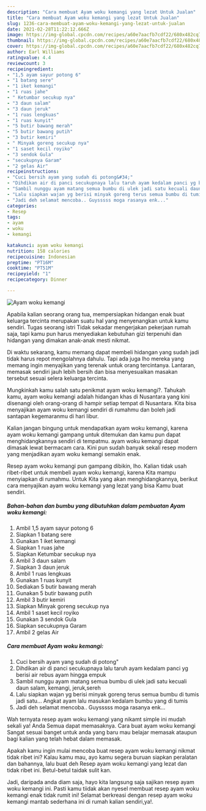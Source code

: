 ```yaml
---
description: "Cara membuat Ayam woku kemangi yang lezat Untuk Jualan"
title: "Cara membuat Ayam woku kemangi yang lezat Untuk Jualan"
slug: 1236-cara-membuat-ayam-woku-kemangi-yang-lezat-untuk-jualan
date: 2021-02-28T11:22:12.666Z
image: https://img-global.cpcdn.com/recipes/a60e7aacfb7cdf22/680x482cq70/ayam-woku-kemangi-foto-resep-utama.jpg
thumbnail: https://img-global.cpcdn.com/recipes/a60e7aacfb7cdf22/680x482cq70/ayam-woku-kemangi-foto-resep-utama.jpg
cover: https://img-global.cpcdn.com/recipes/a60e7aacfb7cdf22/680x482cq70/ayam-woku-kemangi-foto-resep-utama.jpg
author: Earl Williams
ratingvalue: 4.4
reviewcount: 3
recipeingredient:
- "1,5 ayam sayur potong 6"
- "1 batang sere"
- "1 iket kemangi"
- "1 ruas jahe"
- " Ketumbar secukup nya"
- "3 daun salam"
- "3 daun jeruk"
- "1 ruas lengkuas"
- "1 ruas kunyit"
- "5 butir bawang merah"
- "5 butir bawang putih"
- "3 butir kemiri"
- " Minyak goreng secukup nya"
- "1 saset kecil royiko"
- "3 sendok Gula"
- "secukupnya Garam"
- "2 gelas Air"
recipeinstructions:
- "Cuci bersih ayam yang sudah di potong&#34;"
- "Dihdikan air di panci secukupnaya lalu taruh ayam kedalam panci yg berisi air rebus ayam hingga empuk"
- "Sambil nunggu ayam matang semua bumbu di ulek jadi satu kecuali daun salam, kemangi, jeruk,sereh"
- "Lalu siapkan wajan yg berisi minyak goreng terus semua bumbu di tumis jadi satu... Angkat ayam lalu masukan kedalam bumbu yang di tumis"
- "Jadi deh selamat mencoba.. Guysssss moga rasanya enk..."
categories:
- Resep
tags:
- ayam
- woku
- kemangi

katakunci: ayam woku kemangi 
nutrition: 158 calories
recipecuisine: Indonesian
preptime: "PT16M"
cooktime: "PT51M"
recipeyield: "1"
recipecategory: Dinner

---
```



![Ayam woku kemangi](https://img-global.cpcdn.com/recipes/a60e7aacfb7cdf22/680x482cq70/ayam-woku-kemangi-foto-resep-utama.jpg)

Apabila kalian seorang orang tua, mempersiapkan hidangan enak buat keluarga tercinta merupakan suatu hal yang menyenangkan untuk kamu sendiri. Tugas seorang istri Tidak sekadar mengerjakan pekerjaan rumah saja, tapi kamu pun harus menyediakan kebutuhan gizi terpenuhi dan hidangan yang dimakan anak-anak mesti nikmat.

Di waktu  sekarang, kamu memang dapat membeli hidangan yang sudah jadi tidak harus repot mengolahnya dahulu. Tapi ada juga lho mereka yang memang ingin menyajikan yang terenak untuk orang tercintanya. Lantaran, memasak sendiri jauh lebih bersih dan bisa menyesuaikan masakan tersebut sesuai selera keluarga tercinta. 



Mungkinkah kamu salah satu penikmat ayam woku kemangi?. Tahukah kamu, ayam woku kemangi adalah hidangan khas di Nusantara yang kini disenangi oleh orang-orang di hampir setiap tempat di Nusantara. Kita bisa menyajikan ayam woku kemangi sendiri di rumahmu dan boleh jadi santapan kegemaranmu di hari libur.

Kalian jangan bingung untuk mendapatkan ayam woku kemangi, karena ayam woku kemangi gampang untuk ditemukan dan kamu pun dapat menghidangkannya sendiri di tempatmu. ayam woku kemangi dapat dimasak lewat bermacam cara. Kini pun sudah banyak sekali resep modern yang menjadikan ayam woku kemangi semakin enak.

Resep ayam woku kemangi pun gampang dibikin, lho. Kalian tidak usah ribet-ribet untuk membeli ayam woku kemangi, karena Kita mampu menyiapkan di rumahmu. Untuk Kita yang akan menghidangkannya, berikut cara menyajikan ayam woku kemangi yang lezat yang bisa Kamu buat sendiri.

<!--inarticleads1-->

##### Bahan-bahan dan bumbu yang dibutuhkan dalam pembuatan Ayam woku kemangi:

1. Ambil 1,5 ayam sayur potong 6
1. Siapkan 1 batang sere
1. Gunakan 1 iket kemangi
1. Siapkan 1 ruas jahe
1. Siapkan  Ketumbar secukup nya
1. Ambil 3 daun salam
1. Siapkan 3 daun jeruk
1. Ambil 1 ruas lengkuas
1. Gunakan 1 ruas kunyit
1. Sediakan 5 butir bawang merah
1. Gunakan 5 butir bawang putih
1. Ambil 3 butir kemiri
1. Siapkan  Minyak goreng secukup nya
1. Ambil 1 saset kecil royiko
1. Gunakan 3 sendok Gula
1. Siapkan secukupnya Garam
1. Ambil 2 gelas Air




<!--inarticleads2-->

##### Cara membuat Ayam woku kemangi:

1. Cuci bersih ayam yang sudah di potong&#34;
1. Dihdikan air di panci secukupnaya lalu taruh ayam kedalam panci yg berisi air rebus ayam hingga empuk
1. Sambil nunggu ayam matang semua bumbu di ulek jadi satu kecuali daun salam, kemangi, jeruk,sereh
1. Lalu siapkan wajan yg berisi minyak goreng terus semua bumbu di tumis jadi satu... Angkat ayam lalu masukan kedalam bumbu yang di tumis
1. Jadi deh selamat mencoba.. Guysssss moga rasanya enk...




Wah ternyata resep ayam woku kemangi yang nikamt simple ini mudah sekali ya! Anda Semua dapat memasaknya. Cara buat ayam woku kemangi Sangat sesuai banget untuk anda yang baru mau belajar memasak ataupun bagi kalian yang telah hebat dalam memasak.

Apakah kamu ingin mulai mencoba buat resep ayam woku kemangi nikmat tidak ribet ini? Kalau kamu mau, ayo kamu segera buruan siapkan peralatan dan bahannya, lalu buat deh Resep ayam woku kemangi yang lezat dan tidak ribet ini. Betul-betul taidak sulit kan. 

Jadi, daripada anda diam saja, hayo kita langsung saja sajikan resep ayam woku kemangi ini. Pasti kamu tiidak akan nyesel membuat resep ayam woku kemangi enak tidak rumit ini! Selamat berkreasi dengan resep ayam woku kemangi mantab sederhana ini di rumah kalian sendiri,ya!.

